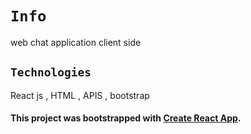 # `Info`
web chat application client side

## `Technologies`
React js , HTML , APIS , bootstrap

#### This project was bootstrapped with [Create React App](https://github.com/facebook/create-react-app).
